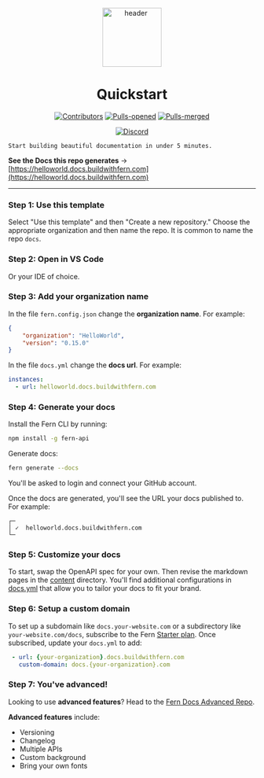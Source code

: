 <br/>
<div align="center">
  <a href="https://www.buildwithfern.com/?utm_source=github&utm_medium=readme&utm_campaign=docs-starter&utm_content=logo">
    <img src="fern.png" height="120" align="center" alt="header" />
  </a>
  
  <br/>

# Quickstart

[![Contributors](https://img.shields.io/github/contributors/fern-api/starter-docs.svg)](https://GitHub.com/dotnet/docs/graphs/contributors/)
[![Pulls-opened](https://img.shields.io/github/issues-pr/fern-api/starter-docs.svg)](https://GitHub.com/starter-docs/docs/pulls?q=is%3Aissue+is%3Aopened)
[![Pulls-merged](https://img.shields.io/github/issues-search/fern-api/starter-docs?label=merged%20pull%20requests&query=is%3Apr%20is%3Aclosed%20is%3Amerged&color=darkviolet)](https://github.com/starter-docs/docs/pulls?q=is%3Apr+is%3Aclosed+is%3Amerged)

[![Discord](https://img.shields.io/badge/Join%20Our%20Community-black?logo=discord)](https://discord.com/invite/JkkXumPzcG)

</div>

```text
Start building beautiful documentation in under 5 minutes.
```

**See the Docs this repo generates**  ->  [https://helloworld.docs.buildwithfern.com](https://helloworld.docs.buildwithfern.com)

---

### Step 1: Use this template

Select "Use this template" and then "Create a new repository." Choose the appropriate organization and then name the repo. It is common to name the repo `docs`.

### Step 2: Open in VS Code

Or your IDE of choice.

### Step 3: Add your organization name

In the file `fern.config.json` change the **organization name**. For example:

```json
{
    "organization": "HelloWorld",
    "version": "0.15.0"
}
```

In the file `docs.yml` change the **docs url**. For example:

```yml
instances:
  - url: helloworld.docs.buildwithfern.com
```

### Step 4: Generate your docs

Install the Fern CLI by running:

```bash
npm install -g fern-api
```

Generate docs:

```bash
fern generate --docs
```

You'll be asked to login and connect your GitHub account.


Once the docs are generated, you'll see the URL your docs published to. For example:

```text
┌─
│ ✓  helloworld.docs.buildwithfern.com
└─
```

### Step 5: Customize your docs 

To start, swap the OpenAPI spec for your own. Then revise the markdown pages in the [content](fern/docs/content/) directory. You'll find additional configurations in [docs.yml](fern/docs.yml) that allow you to tailor your docs to fit your brand.

### Step 6: Setup a custom domain 

To set up a subdomain like `docs.your-website.com` or a subdirectory like `your-website.com/docs`, subscribe to the Fern [Starter plan](https://buildwithfern.com/pricing). Once subscribed, update your `docs.yml` to add:

``` yaml
 - url: {your-organization}.docs.buildwithfern.com
   custom-domain: docs.{your-organization}.com
```

### Step 7: You've advanced!
Looking to use **advanced features**? Head to the [Fern Docs Advanced Repo](https://github.com/fern-api/docs-advanced).

**Advanced features** include:
- Versioning 
- Changelog
- Multiple APIs
- Custom background
- Bring your own fonts
